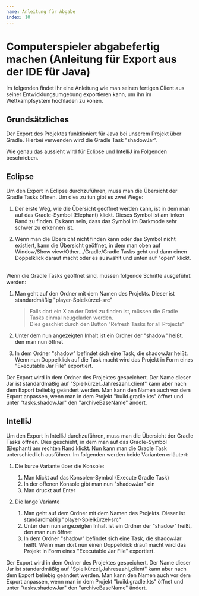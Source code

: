 ```yaml
---
name: Anleitung für Abgabe
index: 10
---
```


# Computerspieler abgabefertig machen (Anleitung für Export aus der IDE für Java)

Im folgenden findet ihr eine Anleitung wie man seinen fertigen Client aus seiner Entwicklungsumgebung exportieren kann, um ihn im Wettkampfsystem hochladen zu könen.

## Grundsätzliches
Der Export des Projektes funktioniert für Java bei unserem Projekt über Gradle. Hierbei verwenden wird die Gradle Task "shadowJar". </br>

Wie genau das aussieht wird für Eclipse und IntelliJ im Folgenden beschrieben. 

## Eclipse
Um den Export in Eclipse durchzuführen, muss man die Übersicht der Gradle Tasks öffnen. Um dies zu tun gibt es zwei Wege:

1. Der erste Weg, wie die Übersicht geöffnet werden kann, ist in dem man auf das Gradle-Symbol (Elephant) klickt. Dieses Symbol ist am linken Rand zu finden. Es kann sein, dass das Symbol im Darkmode sehr schwer zu erkennen ist.

2. Wenn man die Übersicht nicht finden kann oder das Symbol nicht existiert, kann die Übersicht geöffnet, in dem man oben auf Window/Show view/Other.../Gradle/Gradle Tasks geht und dann einen Doppelklick darauf macht oder es auswählt und unten auf "open" klickt.
</br></br>
   
Wenn die Gradle Tasks geöffnet sind, müssen folgende Schritte ausgeführt werden:
1. Man geht auf den Ordner mit dem Namen des Projekts. Dieser ist standardmäßig "player-Spielkürzel-src"
   >Falls dort ein X an der Datei zu finden ist, müssen die Gradle Tasks einmal neugeladen werden. </br>
      Dies geschiet durch den Button "Refresh Tasks for all Projects"

2. Unter dem nun angezeigten Inhalt ist ein Ordner der "shadow" heißt, den man nun öffnet

3. In dem Ordner "shadow" befindet sich eine Task, die shadowJar heißt. Wenn nun Doppelklick auf die Task macht wird das Projekt in Form eines "Executable Jar File" exportiert.

Der Export wird in dem Ordner des Projektes gespeichert. Der Name dieser Jar ist standardmäßig auf "Spielkürzel_Jahreszahl_client" kann aber nach dem Export beliebig geändert werden. Man kann den Namen auch vor dem Export anpassen, wenn man in dem Projekt "build.gradle.kts" öffnet und unter "tasks.shadowJar" den "archiveBaseName" ändert.

## IntelliJ
Um den Export in IntelliJ durchzuführen, muss man die Übersicht der Gradle Tasks öffnen. Dies geschieht, in dem man auf das Gradle-Symbol (Elephant) am rechten Rand klickt. Nun kann man die Gradle Task unterschiedlich ausführen. Im folgenden werden beide Varianten erläutert:

1. Die kurze Variante über die Konsole:
   1. Man klickt auf das Konsolen-Symbol (Execute Gradle Task)
   2. In der offenen Konsole gibt man nun "shadowJar" ein
   3. Man druckt auf Enter

2. Die lange Variante
   1. Man geht auf dem Ordner mit dem Namen des Projekts. Dieser ist standardmäßig "player-Spielkürzel-src"
   2. Unter dem nun angezeigten Inhalt ist ein Ordner der "shadow" heißt, den man nun öffnet
   3. In dem Ordner "shadow" befindet sich eine Task, die shadowJar heißt. Wenn man dort nun einen Doppelklick drauf macht wird das Projekt in Form eines "Executable Jar File" exportiert.

Der Export wird in dem Ordner des Projektes gespeichert. Der Name dieser Jar ist standardmäßig auf "Spielkürzel_Jahreszahl_client" kann aber nach dem Export beliebig geändert werden. Man kann den Namen auch vor dem Export anpassen, wenn man in dem Projekt "build.gradle.kts" öffnet und unter "tasks.shadowJar" den "archiveBaseName" ändert.